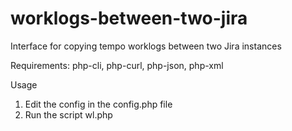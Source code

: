 # worklogs-between-two-jira
Interface for copying tempo worklogs between two Jira instances

Requirements: php-cli, php-curl, php-json, php-xml

Usage

1. Edit the config in the config.php file
2. Run the script wl.php
